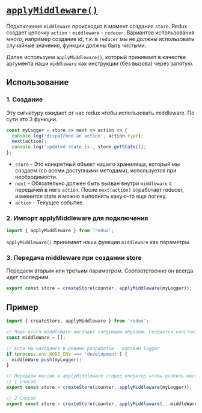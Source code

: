 # [`applyMiddleware()`](../index.md)

Подключение `middleware` происходит в момент создания `store`. Redux создает цепочку `action` - `middleware` - `reducer`. Вариантов использования много, например создание id, т.к. в `reducer` мы не должны использовать случайные значения, функции должны быть чистыми.

Далее используем `applyMiddleware()`, который принимает в качестве аргумента наши `middleware` как инструкции (без вызова) через запятую.

## Использование

### 1. Создание

Эту сигнатуру ожидает от нас redux чтобы использовать middleware. По сути это 3 функции.

```jsx
const myLogger = store => next => action => {
  console.log('dispatched an action', action.type);
  next(action);
  console.log('updated state is', store.getState());
};
```

- `store` - Это конкретный объект нашего хранилища, который мы создаем (со всеми доступными методами), используется при необходимости.
- `next` - Обязательно должен быть вызван внутри `middleware` с передачей в него `action`. После `next(action)` отработает reducer, изменится state и можно выполнить какую-то еще логику.
- `action` - Текущее событие.

### 2. Импорт applyMiddleware для подключения

```jsx
import { applyMiddleware } from 'redux';
```

`applyMiddleware()` принимает наши функции `middleware` как параметры.

### 3. Передача middleware при создании store

Передаем вторым или третьим параметром. Соответственно он всегда идет последним.

```jsx
export const store = createStore(counter, applyMiddleware(myLogger));
```

## Пример

```jsx
import { createStore, applyMiddleware } from 'redux';

// Чаще всего middleWare выглядит следующим образом. Создается константа - массив
const middleWare = [];

// Если мы находимся в режиме разработки - добавим logger
if (process.env.NODE_ENV === 'development') {
  middleWare.push(myLogger);
}

// Передаем массив в applyMiddleware (спред оператор чтобы разбить массив на аргументы - функции)
// 1 Способ
export const store = createStore(counter, applyMiddleware(myLogger));

// 2 Способ
export const store = createStore(counter, applyMiddleware(...middleWare));
```
